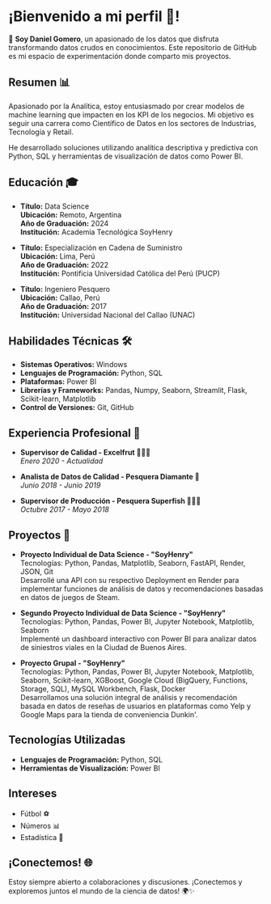 # ¡Bienvenido a mi perfil 🚀!

👋 **Soy Daniel Gomero**, un apasionado de los datos que disfruta transformando datos crudos en conocimientos. Este repositorio de GitHub es mi espacio de experimentación donde comparto mis proyectos.

## Resumen 📊

Apasionado por la Analítica, estoy entusiasmado por crear modelos de machine learning que impacten en los KPI de los negocios. Mi objetivo es seguir una carrera como Científico de Datos en los sectores de Industrias, Tecnología y Retail.

He desarrollado soluciones utilizando analítica descriptiva y predictiva con Python, SQL y herramientas de visualización de datos como Power BI.

## Educación 🎓

- **Título:** Data Science  
  **Ubicación:** Remoto, Argentina  
  **Año de Graduación:** 2024  
  **Institución:** Academia Tecnológica SoyHenry

- **Título:** Especialización en Cadena de Suministro  
  **Ubicación:** Lima, Perú  
  **Año de Graduación:** 2022  
  **Institución:** Pontificia Universidad Católica del Perú (PUCP)

- **Título:** Ingeniero Pesquero  
  **Ubicación:** Callao, Perú  
  **Año de Graduación:** 2017  
  **Institución:** Universidad Nacional del Callao (UNAC)

## Habilidades Técnicas 🛠️

- **Sistemas Operativos:** Windows
- **Lenguajes de Programación:** Python, SQL
- **Plataformas:** Power BI
- **Librerías y Frameworks:** Pandas, Numpy, Seaborn, Streamlit, Flask, Scikit-learn, Matplotlib
- **Control de Versiones:** Git, GitHub

## Experiencia Profesional 💼

- **Supervisor de Calidad - Excelfrut 👷🏼‍♂️**  
  _Enero 2020 - Actualidad_

- **Analista de Datos de Calidad - Pesquera Diamante 🏦**  
  _Junio 2018 - Junio 2019_

- **Supervisor de Producción - Pesquera Superfish 👷🏼‍♂️**  
  _Octubre 2017 - Mayo 2018_

## Proyectos 🌟

- **Proyecto Individual de Data Science - "SoyHenry"**  
  Tecnologías: Python, Pandas, Matplotlib, Seaborn, FastAPI, Render, JSON, Git  
  Desarrollé una API con su respectivo Deployment en Render para implementar funciones de análisis de datos y recomendaciones basadas en datos de juegos de Steam.

- **Segundo Proyecto Individual de Data Science - "SoyHenry"**  
  Tecnologías: Python, Pandas, Power BI, Jupyter Notebook, Matplotlib, Seaborn  
  Implementé un dashboard interactivo con Power BI para analizar datos de siniestros viales en la Ciudad de Buenos Aires.

- **Proyecto Grupal - "SoyHenry"**  
  Tecnologías: Python, Pandas, Power BI, Jupyter Notebook, Matplotlib, Seaborn, Scikit-learn, XGBoost, Google Cloud (BigQuery, Functions, Storage, SQL), MySQL Workbench, Flask, Docker  
  Desarrollamos una solución integral de análisis y recomendación basada en datos de reseñas de usuarios en plataformas como Yelp y Google Maps para la tienda de conveniencia Dunkin'.

## Tecnologías Utilizadas

- **Lenguajes de Programación:** Python, SQL
- **Herramientas de Visualización:** Power BI

## Intereses

- Fútbol ⚽️
- Números 📊
- Estadística 🏦

## ¡Conectemos! 🌐

Estoy siempre abierto a colaboraciones y discusiones. ¡Conectemos y exploremos juntos el mundo de la ciencia de datos! 🌍✨
